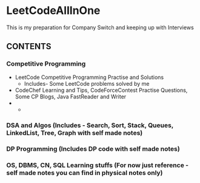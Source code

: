 # LeetCodeAllInOne
This is my preparation for Company Switch and keeping up with Interviews

## CONTENTS
### Competitive Programming
* LeetCode Competitive Programming Practise and Solutions 
  * Includes- Some LeetCode problems solved by me
* CodeChef Learning and Tips, CodeForceContest Practise Questions, Some CP Blogs, Java FastReader and Writer
* -
### DSA and Algos (Includes - Search, Sort, Stack, Queues, LinkedList, Tree, Graph with self made notes)
### DP Programming (Includes DP code with self made notes)
### OS, DBMS, CN, SQL Learning stuffs (For now just reference - self made notes you can find in physical notes only)


